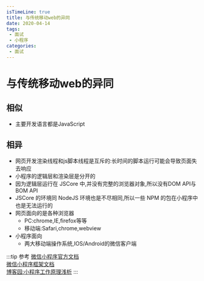 ```yaml
---
isTimeLine: true
title: 与传统移动web的异同
date: 2020-04-14
tags:
 - 面试
 - 小程序
categories:
 - 面试
---
```

# 与传统移动web的异同
## 相似
* 主要开发语言都是JavaScript

## 相异
* 网页开发渲染线程和js脚本线程是互斥的:长时间的脚本运行可能会导致页面失去响应
* 小程序的逻辑层和渲染层是分开的
* 因为逻辑层运行在 JSCore 中,并没有完整的浏览器对象,所以没有DOM API与BOM API
* JSCore 的环境同 NodeJS 环境也是不尽相同,所以一些 NPM 的包在小程序中也是无法运行的
* 网页面向的是各种浏览器
  * PC:chrome,IE,firefox等等
  * 移动端:Safari,chrome,webview
* 小程序面向
  * 两大移动端操作系统,IOS/Android的微信客户端

:::tip 参考
[微信小程序官方文档](https://developers.weixin.qq.com/miniprogram/dev/framework/quickstart/#%E5%B0%8F%E7%A8%8B%E5%BA%8F%E4%B8%8E%E6%99%AE%E9%80%9A%E7%BD%91%E9%A1%B5%E5%BC%80%E5%8F%91%E7%9A%84%E5%8C%BA%E5%88%AB)<br>
[微信小程序框架文档](https://developers.weixin.qq.com/miniprogram/dev/framework/MINA.html)<br>
[博客园:小程序工作原理浅析](https://www.cnblogs.com/SophiaLees/p/11409339.html)
:::

<comment/>
<tongji/>
